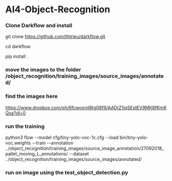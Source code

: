 # AI4-Object-Recognition

### Clone Darkflow and install

git clone https://github.com/thtrieu/darkflow.git

cd darkflow 

pip install .


### move the images to the folder /object_recognition/training_images/source_images/annotated/
### find the images here

https://www.dropbox.com/sh/6fcwosml8tg08f9/AADrZ1jqSEstEV9MK8fKmKQxa?dl=0

### run the training
python3 flow --model cfg/tiny-yolo-voc-1c.cfg --load bin/tiny-yolo-voc.weights --train --annotation ../object_recognition/training_images/source_image_annotation/27092018_pallet_moving_L_annotations/ --dataset ../object_recognition/training_images/source_images/annotated/

### run on image using the test_object_detection.py